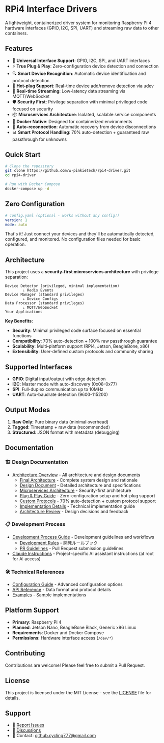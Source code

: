 # RPi4 Interface Drivers

A lightweight, containerized driver system for monitoring Raspberry Pi 4 hardware interfaces (GPIO, I2C, SPI, UART) and streaming raw data to other containers.

## Features

- 🔌 **Universal Interface Support**: GPIO, I2C, SPI, and UART interfaces
- ⚡ **True Plug & Play**: Zero-configuration device detection and connection
- 🔍 **Smart Device Recognition**: Automatic device identification and protocol detection
- 🔄 **Hot-plug Support**: Real-time device add/remove detection via udev
- 🚀 **Real-time Streaming**: Low-latency data streaming via MQTT/WebSocket
- 🛡️ **Security First**: Privilege separation with minimal privileged code focused on security
- 📦 **Microservices Architecture**: Isolated, scalable service components
- 🐳 **Docker Native**: Designed for containerized environments
- 🔄 **Auto-reconnection**: Automatic recovery from device disconnections
- 📊 **Smart Protocol Handling**: 70% auto-detection + guaranteed raw passthrough for unknowns

## Quick Start

```bash
# Clone the repository
git clone https://github.com/w-pinkietech/rpi4-driver.git
cd rpi4-driver

# Run with Docker Compose
docker-compose up -d
```

## Zero Configuration

```yaml
# config.yaml (optional - works without any config!)
version: 1
mode: auto
```

That's it! Just connect your devices and they'll be automatically detected, configured, and monitored. No configuration files needed for basic operation.

## Architecture

This project uses a **security-first microservices architecture** with privilege separation:

```
Device Detector (privileged, minimal implementation)
        ↓ Redis Events
Device Manager (standard privileges)  
        ↓ Device Configs
Data Processor (standard privileges)
        ↓ MQTT/WebSocket
Your Applications
```

**Key Benefits:**
- **Security**: Minimal privileged code surface focused on essential functions
- **Compatibility**: 70% auto-detection + 100% raw passthrough guarantee
- **Scalability**: Multi-platform support (RPi4, Jetson, BeagleBone, x86)
- **Extensibility**: User-defined custom protocols and community sharing

## Supported Interfaces

- **GPIO**: Digital input/output with edge detection
- **I2C**: Master mode with auto-discovery (0x08-0x77)
- **SPI**: Full-duplex communication up to 10MHz
- **UART**: Auto-baudrate detection (9600-115200)

## Output Modes

1. **Raw Only**: Pure binary data (minimal overhead)
2. **Tagged**: Timestamp + raw data (recommended)
3. **Structured**: JSON format with metadata (debugging)

## Documentation

### 🏗️ **Design Documentation**
- [Architecture Overview](docs/design/) - All architecture and design documents
  - [Final Architecture](docs/design/FINAL_ARCHITECTURE.md) - Complete system design and rationale
  - [Design Document](docs/design/DESIGN.md) - Detailed architecture and specifications
  - [Microservices Architecture](docs/design/MICROSERVICES_ARCHITECTURE.md) - Security-first architecture
  - [Plug & Play Guide](docs/design/PLUGPLAY.md) - Zero-configuration setup and hot-plug support
  - [Custom Protocols](docs/design/CUSTOM_PROTOCOLS.md) - 70% auto-detection + custom protocol support
  - [Implementation Details](docs/design/PLUGPLAY_IMPLEMENTATION.md) - Technical implementation guide
  - [Architecture Review](docs/design/ARCHITECTURE_REVIEW.md) - Design decisions and feedback

### 📋 **Development Process**
- [Development Process Guide](docs/process/) - Development guidelines and workflows
  - [Development Rules](docs/process/DEVELOPMENT_RULES.md) - 開発ルールブック
  - [PR Guidelines](docs/process/PR_GUIDELINES.md) - Pull Request submission guidelines
- [Claude Instructions](CLAUDE.md) - Project-specific AI assistant instructions (at root for AI access)

### 🛠️ **Technical References**
- [Configuration Guide](docs/configuration.md) - Advanced configuration options
- [API Reference](docs/api.md) - Data format and protocol details
- [Examples](examples/) - Sample implementations

## Platform Support

- **Primary**: Raspberry Pi 4
- **Planned**: Jetson Nano, BeagleBone Black, Generic x86 Linux
- **Requirements**: Docker and Docker Compose
- **Permissions**: Hardware interface access (`/dev/*`)

## Contributing

Contributions are welcome! Please feel free to submit a Pull Request.

## License

This project is licensed under the MIT License - see the [LICENSE](LICENSE) file for details.

## Support

- 🐛 [Report Issues](https://github.com/w-pinkietech/rpi4-driver/issues)
- 💬 [Discussions](https://github.com/w-pinkietech/rpi4-driver/discussions)
- 📧 Contact: github.cycling777@gmail.com